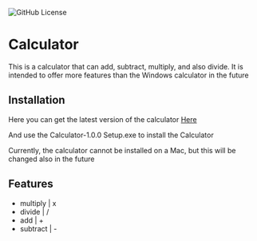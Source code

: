 ![GitHub License](https://img.shields.io/github/license/GewuertzKetchup/Calculator?style=flat-square&label=License&color=%230349fc)

# Calculator

This is a calculator that can add, subtract, multiply, and also divide. It is intended to offer more features than the Windows calculator in the future

## Installation 

Here you can get the latest version of the calculator [Here](https://github.com/GewuertzKetchup/Calculator/releases/tag/1.0.0)

And use the Calculator-1.0.0 Setup.exe to install the Calculator 

Currently, the calculator cannot be installed on a Mac, but this will be changed also in the future

## Features

- multiply | x
- divide | /
- add | +
- subtract | -
